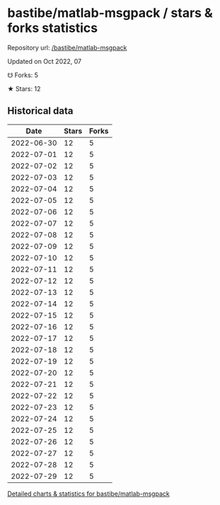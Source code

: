 # bastibe/matlab-msgpack / stars & forks statistics

Repository url: [/bastibe/matlab-msgpack](https://github.com/bastibe/matlab-msgpack)

Updated on Oct 2022, 07

☋ Forks: 5

★ Stars: 12

## Historical data
| Date | Stars | Forks |
|------|-------|-------|
| 2022-06-30 | 12 | 5 | 
| 2022-07-01 | 12 | 5 | 
| 2022-07-02 | 12 | 5 | 
| 2022-07-03 | 12 | 5 | 
| 2022-07-04 | 12 | 5 | 
| 2022-07-05 | 12 | 5 | 
| 2022-07-06 | 12 | 5 | 
| 2022-07-07 | 12 | 5 | 
| 2022-07-08 | 12 | 5 | 
| 2022-07-09 | 12 | 5 | 
| 2022-07-10 | 12 | 5 | 
| 2022-07-11 | 12 | 5 | 
| 2022-07-12 | 12 | 5 | 
| 2022-07-13 | 12 | 5 | 
| 2022-07-14 | 12 | 5 | 
| 2022-07-15 | 12 | 5 | 
| 2022-07-16 | 12 | 5 | 
| 2022-07-17 | 12 | 5 | 
| 2022-07-18 | 12 | 5 | 
| 2022-07-19 | 12 | 5 | 
| 2022-07-20 | 12 | 5 | 
| 2022-07-21 | 12 | 5 | 
| 2022-07-22 | 12 | 5 | 
| 2022-07-23 | 12 | 5 | 
| 2022-07-24 | 12 | 5 | 
| 2022-07-25 | 12 | 5 | 
| 2022-07-26 | 12 | 5 | 
| 2022-07-27 | 12 | 5 | 
| 2022-07-28 | 12 | 5 | 
| 2022-07-29 | 12 | 5 | 


[Detailed charts & statistics for bastibe/matlab-msgpack](https://reviewgithub.com/rep/bastibe/matlab-msgpack)
